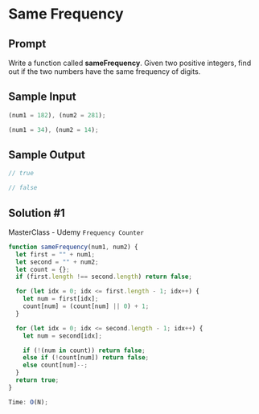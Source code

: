 # Same Frequency

## Prompt

Write a function called **sameFrequency**. Given two positive integers, find out if the two numbers have the same frequency of digits.

## Sample Input

```js
(num1 = 182), (num2 = 281);

(num1 = 34), (num2 = 14);
```

## Sample Output

```js
// true

// false
```

## Solution #1

MasterClass - Udemy `Frequency Counter`

```js
function sameFrequency(num1, num2) {
  let first = "" + num1;
  let second = "" + num2;
  let count = {};
  if (first.length !== second.length) return false;

  for (let idx = 0; idx <= first.length - 1; idx++) {
    let num = first[idx];
    count[num] = (count[num] || 0) + 1;
  }

  for (let idx = 0; idx <= second.length - 1; idx++) {
    let num = second[idx];

    if (!(num in count)) return false;
    else if (!count[num]) return false;
    else count[num]--;
  }
  return true;
}

Time: O(N);
```
